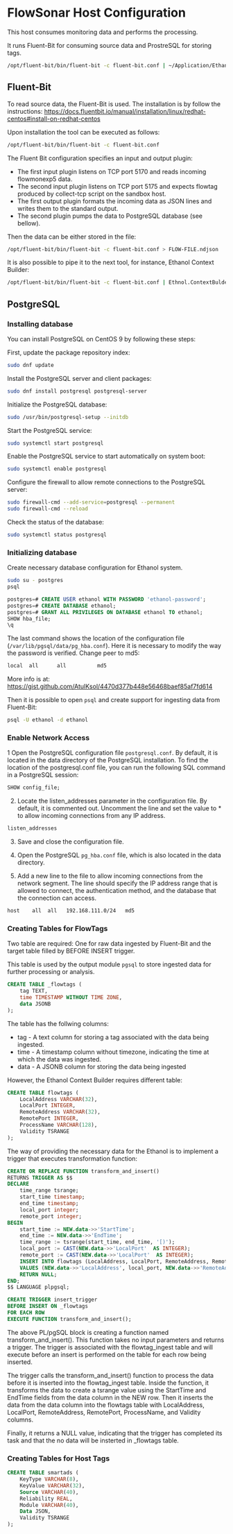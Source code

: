 # FlowSonar Host Configuration

This host consumes monitoring data and performs the processing.

It runs Fluent-Bit for consuming source data and ProstreSQL for storing tags.


```bash
/opt/fluent-bit/bin/fluent-bit -c fluent-bit.conf | ~/Application/Ethanol/

```




## Fluent-Bit

To read source data, the Fluent-Bit is used. The installation is by follow the instructions:
<https://docs.fluentbit.io/manual/installation/linux/redhat-centos#install-on-redhat-centos>

Upon installation the tool can be executed as follows:

```bash
/opt/fluent-bit/bin/fluent-bit -c fluent-bit.conf
```

The Fluent Bit configuration specifies an input and output plugin:

* The first input plugin listens on TCP port 5170 and reads incoming flowmonexp5 data.
* The second input plugin listens on TCP port 5175 and expects flowtag produced by collect-tcp script on the sandbox host.
* The first output plugin formats the incoming data as JSON lines and writes them to the standard output. 
* The second plugin pumps the data to PostgreSQL database (see bellow).

Then the data can be either stored in the file:

```bash
/opt/fluent-bit/bin/fluent-bit -c fluent-bit.conf > FLOW-FILE.ndjson
```

It is also possible to pipe it to the next tool, for instance, Ethanol Context Builder:

```bash
/opt/fluent-bit/bin/fluent-bit -c fluent-bit.conf | Ethnol.ContextBulder -i Build-Context -r FlowmonJson:"{file=stdin}" -c context-builder.conf -w JsonWriter:"{file=stdout}"
```

## PostgreSQL

### Installing database

You can install PostgreSQL on CentOS 9 by following these steps:

First, update the package repository index:

```bash
sudo dnf update
```

Install the PostgreSQL server and client packages:

```bash
sudo dnf install postgresql postgresql-server
```

Initialize the PostgreSQL database:

```bash
sudo /usr/bin/postgresql-setup --initdb
```

Start the PostgreSQL service:

```bash
sudo systemctl start postgresql
```

Enable the PostgreSQL service to start automatically on system boot:

```bash
sudo systemctl enable postgresql
```

Configure the firewall to allow remote connections to the PostgreSQL server:

```bash
sudo firewall-cmd --add-service=postgresql --permanent
sudo firewall-cmd --reload
```

Check the status of the database:

```bash
sudo systemctl status postgresql
```

### Initializing database

Create necessary database configuration for Ethanol system.

```bash
sudo su - postgres
psql
```

```sql
postgres=# CREATE USER ethanol WITH PASSWORD 'ethanol-password';
postgres=# CREATE DATABASE ethanol;
postgres=# GRANT ALL PRIVILEGES ON DATABASE ethanol TO ethanol;
SHOW hba_file;
\q
```

The last command shows the location of the configuration file (`/var/lib/pgsql/data/pg_hba.conf`).
Here it is necessary to modify the way the password is verified. Change peer to md5:

```txt
local  all      all          md5
```

More info is at:
<https://gist.github.com/AtulKsol/4470d377b448e56468baef85af7fd614>

Then it is possible to open `psql` and create support for ingesting data from Fluent-Bit:

```bash
psql -U ethanol -d ethanol
```

### Enable Network Access
1 Open the PostgreSQL configuration file `postgresql.conf`. By default, it is located in the data directory of the PostgreSQL installation. To find the location of the postgresql.conf file, you can run the following SQL command in a PostgreSQL session:

```sql
SHOW config_file;
```

2. Locate the listen_addresses parameter in the configuration file. By default, it is commented out. Uncomment the line and set the value to * to allow incoming connections from any IP address.

```txt
listen_addresses
```

3. Save and close the configuration file.

4. Open the PostgreSQL `pg_hba.conf` file, which is also located in the data directory.

5. Add a new line to the file to allow incoming connections from the network segment. The line should specify the IP address range that is allowed to connect, the authentication method, and the database that the connection can access.

```txt
host    all  all   192.168.111.0/24   md5
```

### Creating Tables for FlowTags

Two table are required: One for raw data ingested by Fluent-Bit and the target table
filled by BEFORE INSERT trigger.

This table is used by the output module `pgsql` to store ingested data for further processing or analysis.

```sql
CREATE TABLE _flowtags (
    tag TEXT,
    time TIMESTAMP WITHOUT TIME ZONE,
    data JSONB
);
```

The table has the follwing columns:

* tag - A text column for storing a tag associated with the data being ingested.
* time - A timestamp column without timezone, indicating the time at which the data was ingested.
* data - A JSONB column for storing the data being ingested

However, the Ethanol Context Builder requires different table:

```sql
CREATE TABLE flowtags (
    LocalAddress VARCHAR(32),
    LocalPort INTEGER,
    RemoteAddress VARCHAR(32),
    RemotePort INTEGER,
    ProcessName VARCHAR(128),
    Validity TSRANGE
);
```

The way of providing the necessary data for the Ethanol is to implement a trigger that executes transformation function:

```sql
CREATE OR REPLACE FUNCTION transform_and_insert()
RETURNS TRIGGER AS $$
DECLARE
    time_range tsrange;
    start_time timestamp;
    end_time timestamp;
    local_port integer;
    remote_port integer;
BEGIN
    start_time := NEW.data->>'StartTime';
    end_time := NEW.data->>'EndTime';
    time_range := tsrange(start_time, end_time, '[)');
    local_port := CAST(NEW.data->>'LocalPort'  AS INTEGER);
    remote_port := CAST(NEW.data->>'LocalPort'  AS INTEGER);
    INSERT INTO flowtags (LocalAddress, LocalPort, RemoteAddress, RemotePort, ProcessName,Validity)
    VALUES (NEW.data->>'LocalAddress', local_port, NEW.data->>'RemoteAddress', remote_port, NEW.data->>'ProcessName', time_range);
    RETURN NULL;
END;
$$ LANGUAGE plpgsql;

CREATE TRIGGER insert_trigger
BEFORE INSERT ON _flowtags
FOR EACH ROW
EXECUTE FUNCTION transform_and_insert();
```

The above PL/pgSQL block is creating a function named transform_and_insert(). This function takes no input parameters and returns a trigger. The trigger is associated with the flowtag_ingest table and will execute before an insert is performed on the table for each row being inserted.

The trigger calls the transform_and_insert() function to process the data before it is inserted into the flowtag_ingest table. Inside the function, it transforms the data to create a tsrange value using the StartTime and EndTime fields from the data column in the NEW row. Then it inserts the data from the data column into the flowtags table with LocalAddress, LocalPort, RemoteAddress, RemotePort, ProcessName, and Validity columns.

Finally, it returns a NULL value, indicating that the trigger has completed its task and that the no data will be insterted in _flowtags table.

### Creating Tables for Host Tags

```sql
CREATE TABLE smartads (
    KeyType VARCHAR(8),
    KeyValue VARCHAR(32),
    Source VARCHAR(40),
    Reliability REAL,
    Module VARCHAR(40),
    Data JSON,
    Validity TSRANGE
);
```